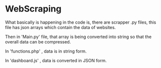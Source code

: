 # WebScraping
What basically is happening in the code is, there are scrapper .py files, this file has json arrays which contain the data of websites.

Then in 'Main.py' file, that array is being converted into string so that the overall data can be compressed.

In 'functions.php' , data is in string form.

In 'dashboard.js' , data is converted in JSON form. 
